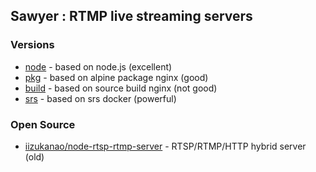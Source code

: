 ## Sawyer : RTMP live streaming servers


### Versions
- [node](https://github.com/sikang99/sawyer/tree/main/node) - based on node.js (excellent)
- [pkg](https://github.com/sikang99/sawyer/tree/main/pkg) - based on alpine package nginx (good)
- [build](https://github.com/sikang99/sawyer/tree/main/build) - based on source build nginx (not good)
- [srs](https://github.com/sikang99/sawyer/tree/main/srs) - based on srs docker (powerful)



### Open Source
- [iizukanao/node-rtsp-rtmp-server](https://github.com/iizukanao/node-rtsp-rtmp-server) - RTSP/RTMP/HTTP hybrid server (old)

